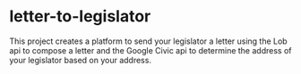 # letter-to-legislator
This project creates a platform to send your legislator a letter using the Lob api to compose a letter and the Google Civic api to determine the address of your legislator based on your address.
